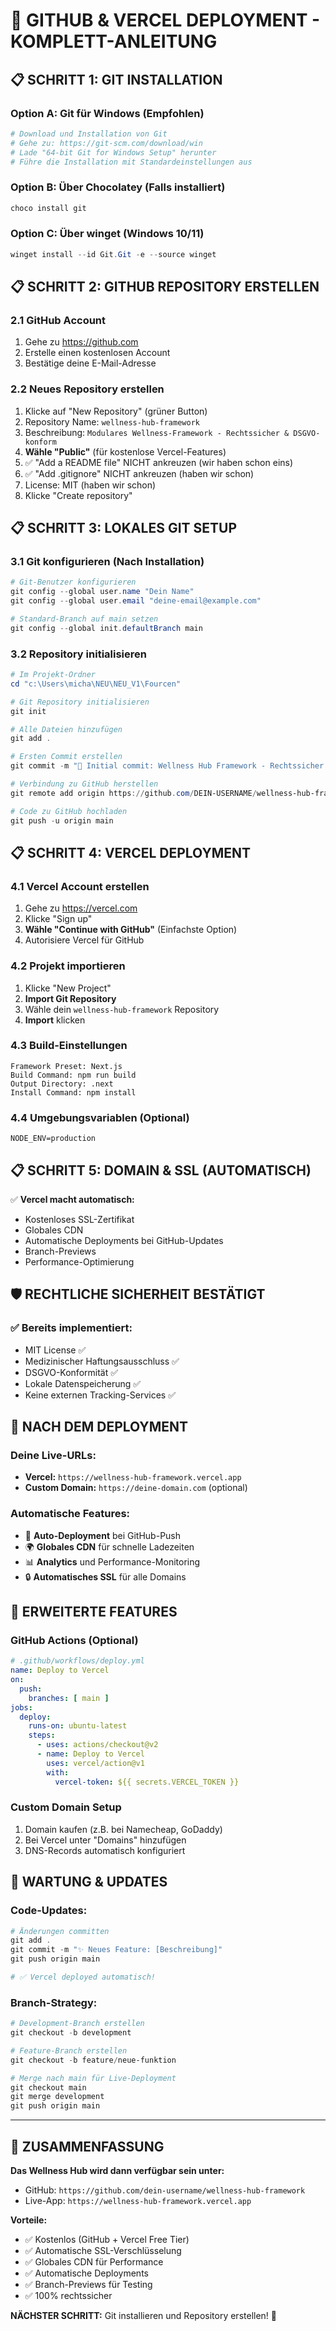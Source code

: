 # 🚀 **GITHUB & VERCEL DEPLOYMENT - KOMPLETT-ANLEITUNG**

## 📋 **SCHRITT 1: GIT INSTALLATION**

### **Option A: Git für Windows (Empfohlen)**
```powershell
# Download und Installation von Git
# Gehe zu: https://git-scm.com/download/win
# Lade "64-bit Git for Windows Setup" herunter
# Führe die Installation mit Standardeinstellungen aus
```

### **Option B: Über Chocolatey (Falls installiert)**
```powershell
choco install git
```

### **Option C: Über winget (Windows 10/11)**
```powershell
winget install --id Git.Git -e --source winget
```

## 📋 **SCHRITT 2: GITHUB REPOSITORY ERSTELLEN**

### **2.1 GitHub Account**
1. Gehe zu https://github.com
2. Erstelle einen kostenlosen Account
3. Bestätige deine E-Mail-Adresse

### **2.2 Neues Repository erstellen**
1. Klicke auf "New Repository" (grüner Button)
2. Repository Name: `wellness-hub-framework`
3. Beschreibung: `Modulares Wellness-Framework - Rechtssicher & DSGVO-konform`
4. **Wähle "Public"** (für kostenlose Vercel-Features)
5. ✅ "Add a README file" NICHT ankreuzen (wir haben schon eins)
6. ✅ "Add .gitignore" NICHT ankreuzen (haben wir schon)
7. License: MIT (haben wir schon)
8. Klicke "Create repository"

## 📋 **SCHRITT 3: LOKALES GIT SETUP**

### **3.1 Git konfigurieren** (Nach Installation)
```powershell
# Git-Benutzer konfigurieren
git config --global user.name "Dein Name"
git config --global user.email "deine-email@example.com"

# Standard-Branch auf main setzen
git config --global init.defaultBranch main
```

### **3.2 Repository initialisieren**
```powershell
# Im Projekt-Ordner
cd "c:\Users\micha\NEU\NEU_V1\Fourcen"

# Git Repository initialisieren
git init

# Alle Dateien hinzufügen
git add .

# Ersten Commit erstellen
git commit -m "🌟 Initial commit: Wellness Hub Framework - Rechtssicher & DSGVO-konform"

# Verbindung zu GitHub herstellen
git remote add origin https://github.com/DEIN-USERNAME/wellness-hub-framework.git

# Code zu GitHub hochladen
git push -u origin main
```

## 📋 **SCHRITT 4: VERCEL DEPLOYMENT**

### **4.1 Vercel Account erstellen**
1. Gehe zu https://vercel.com
2. Klicke "Sign up"
3. **Wähle "Continue with GitHub"** (Einfachste Option)
4. Autorisiere Vercel für GitHub

### **4.2 Projekt importieren**
1. Klicke "New Project"
2. **Import Git Repository**
3. Wähle dein `wellness-hub-framework` Repository
4. **Import** klicken

### **4.3 Build-Einstellungen**
```
Framework Preset: Next.js
Build Command: npm run build  
Output Directory: .next
Install Command: npm install
```

### **4.4 Umgebungsvariablen (Optional)**
```
NODE_ENV=production
```

## 📋 **SCHRITT 5: DOMAIN & SSL (AUTOMATISCH)**

✅ **Vercel macht automatisch:**
- Kostenloses SSL-Zertifikat
- Globales CDN
- Automatische Deployments bei GitHub-Updates
- Branch-Previews
- Performance-Optimierung

## 🛡️ **RECHTLICHE SICHERHEIT BESTÄTIGT**

### ✅ **Bereits implementiert:**
- MIT License ✅
- Medizinischer Haftungsausschluss ✅
- DSGVO-Konformität ✅
- Lokale Datenspeicherung ✅
- Keine externen Tracking-Services ✅

## 📱 **NACH DEM DEPLOYMENT**

### **Deine Live-URLs:**
- **Vercel:** `https://wellness-hub-framework.vercel.app`
- **Custom Domain:** `https://deine-domain.com` (optional)

### **Automatische Features:**
- 🔄 **Auto-Deployment** bei GitHub-Push
- 🌍 **Globales CDN** für schnelle Ladezeiten
- 📊 **Analytics** und Performance-Monitoring
- 🔒 **Automatisches SSL** für alle Domains

## 🚀 **ERWEITERTE FEATURES**

### **GitHub Actions (Optional)**
```yaml
# .github/workflows/deploy.yml
name: Deploy to Vercel
on:
  push:
    branches: [ main ]
jobs:
  deploy:
    runs-on: ubuntu-latest
    steps:
      - uses: actions/checkout@v2
      - name: Deploy to Vercel
        uses: vercel/action@v1
        with:
          vercel-token: ${{ secrets.VERCEL_TOKEN }}
```

### **Custom Domain Setup**
1. Domain kaufen (z.B. bei Namecheap, GoDaddy)
2. Bei Vercel unter "Domains" hinzufügen
3. DNS-Records automatisch konfiguriert

## 🎯 **WARTUNG & UPDATES**

### **Code-Updates:**
```powershell
# Änderungen committen
git add .
git commit -m "✨ Neues Feature: [Beschreibung]"
git push origin main

# ✅ Vercel deployed automatisch!
```

### **Branch-Strategy:**
```powershell
# Development-Branch erstellen
git checkout -b development

# Feature-Branch erstellen  
git checkout -b feature/neue-funktion

# Merge nach main für Live-Deployment
git checkout main
git merge development
git push origin main
```

---

## 🌟 **ZUSAMMENFASSUNG**

**Das Wellness Hub wird dann verfügbar sein unter:**
- GitHub: `https://github.com/dein-username/wellness-hub-framework`
- Live-App: `https://wellness-hub-framework.vercel.app`

**Vorteile:**
- ✅ Kostenlos (GitHub + Vercel Free Tier)
- ✅ Automatische SSL-Verschlüsselung
- ✅ Globales CDN für Performance
- ✅ Automatische Deployments
- ✅ Branch-Previews für Testing
- ✅ 100% rechtssicher

**NÄCHSTER SCHRITT:** Git installieren und Repository erstellen! 🚀

